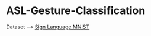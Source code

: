 # ASL-Gesture-Classification
 
 Dataset --> [Sign Language MNIST](https://www.kaggle.com/datamunge/sign-language-mnist)
